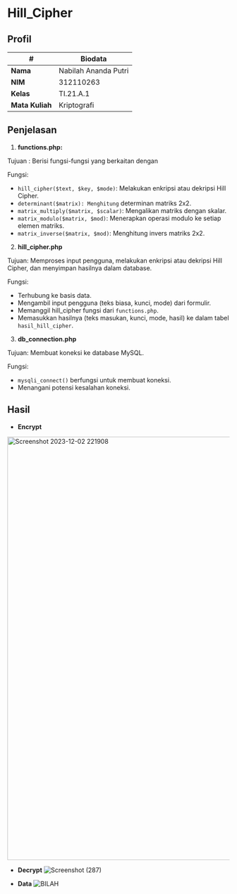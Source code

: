 # Hill_Cipher

## Profil
| #               | Biodata                 |
| --------------- | ----------------------- |
| **Nama**        | Nabilah Ananda Putri    |
| **NIM**         | 312110263               |
| **Kelas**       | TI.21.A.1               |
| **Mata Kuliah** | Kriptografi             |

## Penjelasan

1. **functions.php:**
<p>Tujuan : Berisi fungsi-fungsi yang berkaitan dengan</p>
<p>Fungsi:</p>

- `hill_cipher($text, $key, $mode)`: Melakukan enkripsi atau dekripsi Hill Cipher.
- `determinant($matrix): Menghitung` determinan matriks 2x2.
- `matrix_multiply($matrix, $scalar)`: Mengalikan matriks dengan skalar.
- `matrix_modulo($matrix, $mod)`: Menerapkan operasi modulo ke setiap elemen matriks.
- `matrix_inverse($matrix, $mod)`: Menghitung invers matriks 2x2.

2. **hill_cipher.php**
<P>Tujuan: Memproses input pengguna, melakukan enkripsi atau dekripsi Hill Cipher, dan menyimpan hasilnya dalam database.</P>
<p>Fungsi:</p>

- Terhubung ke basis data.
- Mengambil input pengguna (teks biasa, kunci, mode) dari formulir.
- Memanggil hill_cipher fungsi dari `functions.php`.
- Memasukkan hasilnya (teks masukan, kunci, mode, hasil) ke dalam tabel `hasil_hill_cipher`.

3. **db_connection.php**
<p>Tujuan: Membuat koneksi ke database MySQL.</p>
<p>Fungsi:</p>

- `mysqli_connect()` berfungsi untuk membuat koneksi.
- Menangani potensi kesalahan koneksi.

## Hasil
- **Encrypt**
<img width="960" alt="Screenshot 2023-12-02 221908" src="https://github.com/nabilahap/Hill_Cipher/assets/92380488/101142d3-aa62-436b-8138-fbe385f7e271">

- **Decrypt**
![Screenshot (287)](https://github.com/nabilahap/Hill_Cipher/assets/92380488/7f1c715f-7bd6-4ffe-9fad-8023f9741931)

- **Data**
![BILAH](https://github.com/nabilahap/Hill_Cipher/assets/92380488/bec70fb2-2f0b-4a09-b9a0-c9ad4d40d47c)
